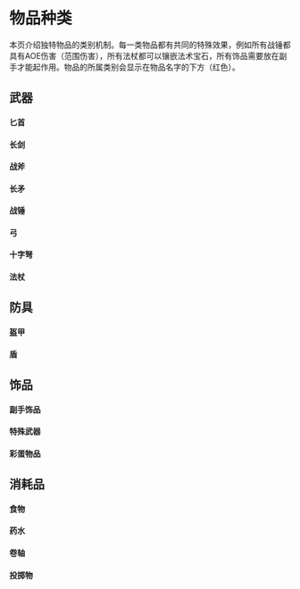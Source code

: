 # 物品种类

本页介绍独特物品的类别机制。每一类物品都有共同的特殊效果，例如所有战锤都具有AOE伤害（范围伤害），所有法杖都可以镶嵌法术宝石，所有饰品需要放在副手才能起作用。物品的所属类别会显示在物品名字的下方（红色）。

## 武器

<!-- tabs:start -->

#### **匕首**

#### **长剑**

#### **战斧**

#### **长矛**

#### **战锤**

#### **弓**

#### **十字弩**

#### **法杖**

<!-- tabs:end -->

## 防具

<!-- tabs:start -->

#### **盔甲**

#### **盾**

<!-- tabs:end -->

## 饰品

<!-- tabs:start -->

#### **副手饰品**

#### **特殊武器**

#### **彩蛋物品**

<!-- tabs:end -->

## 消耗品

<!-- tabs:start -->

#### **食物**

#### **药水**

#### **卷轴**

#### **投掷物**

<!-- tabs:end -->